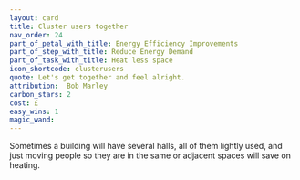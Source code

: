 ```yaml
---
layout: card
title: Cluster users together
nav_order: 24
part_of_petal_with_title: Energy Efficiency Improvements
part_of_step_with_title: Reduce Energy Demand
part_of_task_with_title: Heat less space
icon_shortcode: clusterusers
quote: Let's get together and feel alright.
attribution:  Bob Marley  
carbon_stars: 2
cost: £
easy_wins: 1
magic_wand: 
---
```


<p>Sometimes a building will have several halls, all of them lightly used, and just moving people so they are in the same or adjacent spaces will save on heating.  </p> 
